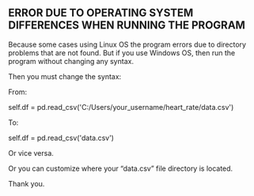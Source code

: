 ## ERROR DUE TO OPERATING SYSTEM DIFFERENCES WHEN RUNNING THE PROGRAM

Because some cases using Linux OS the program errors due to directory problems that are not found.
But if you use Windows OS, then run the program without changing any syntax.

Then you must change the syntax:

From: 

self.df = pd.read_csv('C:/Users/your_username/heart_rate/data.csv')

To:

self.df = pd.read_csv('data.csv')

Or vice versa.

Or you can customize where your “data.csv” file directory is located.

Thank you.
